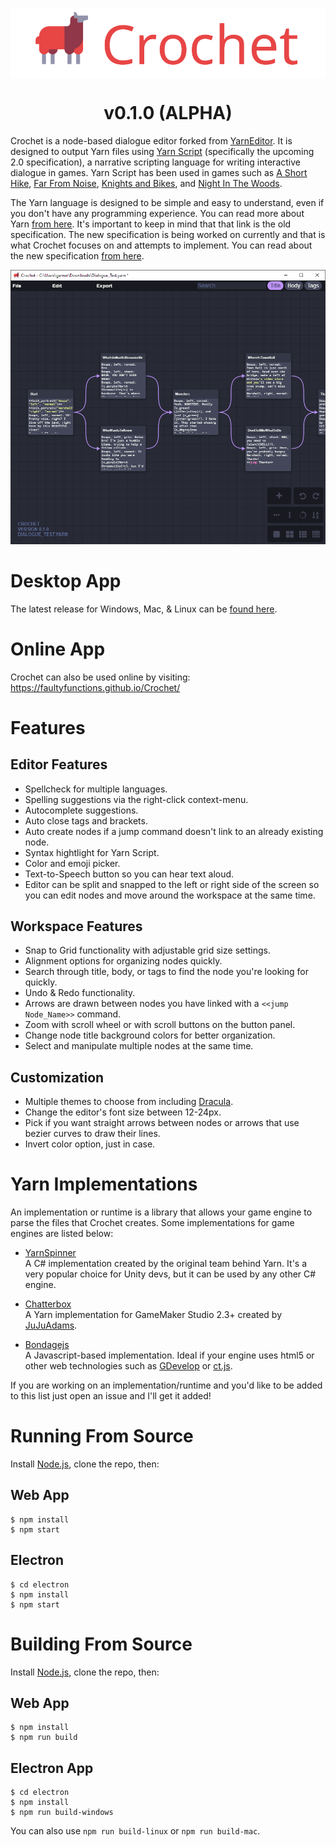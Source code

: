 <p align="center">
	<img align="center" src="doc/Crochet_Banner.png">
</p>
<h1 align="center">v0.1.0 (ALPHA)</h1>

Crochet is a node-based dialogue editor forked from [YarnEditor](https://github.com/YarnSpinnerTool/YarnEditor). It is designed to output Yarn files using [Yarn Script](https://github.com/YarnSpinnerTool/YarnSpinner/blob/yarn-spec/Documentation/Yarn-Spec.md) (specifically the upcoming 2.0 specification), a narrative scripting language for writing interactive dialogue in games. Yarn Script has been used in games such as [A Short Hike](https://adamgryu.itch.io/a-short-hike), [Far From Noise](https://www.georgebatchelor.com/farfromnoise), [Knights and Bikes](https://foamswordgames.com/#knights), and [Night In The Woods](http://www.nightinthewoods.com/).

The Yarn language is designed to be simple and easy to understand, even if you don't have any programming experience. You can read more about Yarn [from here](https://yarnspinner.dev/docs/tutorial). It's important to keep in mind that that link is the old specification. The new specification is being worked on currently and that is what Crochet focuses on and attempts to implement. You can read about the new specification [from here](https://github.com/YarnSpinnerTool/YarnSpinner/blob/yarn-spec/Documentation/Yarn-Spec.md).

<p align="center">
	<img src="doc/Crochet_App.PNG">
</p>

# Desktop App
The latest release for Windows, Mac, & Linux can be [found here](https://github.com/FaultyFunctions/Crochet/releases/latest).

# Online App
Crochet can also be used online by visiting:<br>
https://faultyfunctions.github.io/Crochet/

# Features

## Editor Features
- Spellcheck for multiple languages.
- Spelling suggestions via the right-click context-menu.
- Autocomplete suggestions.
- Auto close tags and brackets.
- Auto create nodes if a jump command doesn't link to an already existing node.
- Syntax hightlight for Yarn Script.
- Color and emoji picker.
- Text-to-Speech button so you can hear text aloud.
- Editor can be split and snapped to the left or right side of the screen so you can edit nodes and move around the workspace at the same time.

## Workspace Features
- Snap to Grid functionality with adjustable grid size settings.
- Alignment options for organizing nodes quickly.
- Search through title, body, or tags to find the node you're looking for quickly.
- Undo & Redo functionality.
- Arrows are drawn between nodes you have linked with a `<<jump Node_Name>>` command.
- Zoom with scroll wheel or with scroll buttons on the button panel.
- Change node title background colors for better organization.
- Select and manipulate multiple nodes at the same time.

## Customization
- Multiple themes to choose from including [Dracula](https://draculatheme.com/).
- Change the editor's font size between 12-24px.
- Pick if you want straight arrows between nodes or arrows that use bezier curves to draw their lines.
- Invert color option, just in case.

# Yarn Implementations
An implementation or runtime is a library that allows your game engine to parse the files that Crochet creates. Some implementations for game engines are listed below:

- [YarnSpinner](https://github.com/YarnSpinnerTool/YarnSpinner)<br>
A C# implementation created by the original team behind Yarn. It's a very popular choice for Unity devs, but it can be used by any other C# engine.

- [Chatterbox](https://github.com/JujuAdams/Chatterbox)<br>
A Yarn implementation for GameMaker Studio 2.3+ created by [JuJuAdams](http://www.jujuadams.com/).

- [Bondagejs](https://github.com/hylyh/bondage.js)<br>
A Javascript-based implementation. Ideal if your engine uses html5 or other web technologies such as [GDevelop](https://gdevelop-app.com/) or [ct.js](https://ctjs.rocks/).

If you are working on an implementation/runtime and you'd like to be added to this list just open an issue and I'll get it added!

# Running From Source
Install [Node.js](https://nodejs.org/en/), clone the repo, then:
## Web App
```console
$ npm install
$ npm start
```

## Electron
```console
$ cd electron
$ npm install
$ npm start
```

# Building From Source
Install [Node.js](https://nodejs.org/en/), clone the repo, then:
## Web App
```console
$ npm install
$ npm run build
```
## Electron App
```console
$ cd electron
$ npm install
$ npm run build-windows
```
You can also use `npm run build-linux` or `npm run build-mac`.